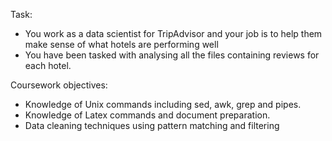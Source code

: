 Task:
- You work as a data scientist for TripAdvisor and your job is to help them make sense of what hotels are performing well 
- You have been tasked with analysing all the files containing reviews for each hotel.

Coursework objectives:

- Knowledge of Unix commands including sed, awk, grep and pipes.
- Knowledge of Latex commands and document preparation.
- Data cleaning techniques using pattern matching and filtering

